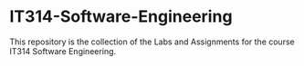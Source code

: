 # IT314-Software-Engineering
This repository is the collection of the Labs and Assignments for the course IT314 Software Engineering.
